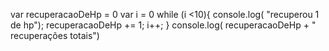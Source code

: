 var recuperacaoDeHp = 0
var i = 0
while (i <10){
console.log( "recuperou 1 de hp");
recuperacaoDeHp += 1;
i++;
}
console.log( recuperacaoDeHp + " recuperações totais")